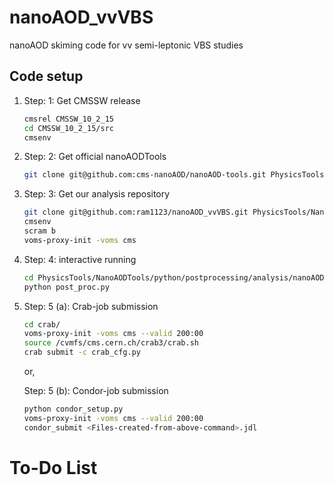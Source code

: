 # nanoAOD_vvVBS
nanoAOD skiming code for vv semi-leptonic VBS studies


## Code setup

1. Step: 1: Get CMSSW release

   ```bash
   cmsrel CMSSW_10_2_15
   cd CMSSW_10_2_15/src
   cmsenv
   ```
   
2. Step: 2: Get  official nanoAODTools

   ```bash
   git clone git@github.com:cms-nanoAOD/nanoAOD-tools.git PhysicsTools/NanoAODTools
   ```
   
3. Step: 3: Get our analysis repository

   ```bash
   git clone git@github.com:ram1123/nanoAOD_vvVBS.git PhysicsTools/NanoAODTools/python/postprocessing/analysis/nanoAOD_vvVBS
   cmsenv
   scram b
   voms-proxy-init -voms cms
   ```
   
4. Step: 4: interactive running

   ```bash
   cd PhysicsTools/NanoAODTools/python/postprocessing/analysis/nanoAOD_vvVBS   
   python post_proc.py
   ```
   
5. Step: 5 (a): Crab-job submission   

   ```bash
   cd crab/
   voms-proxy-init -voms cms --valid 200:00
   source /cvmfs/cms.cern.ch/crab3/crab.sh
   crab submit -c crab_cfg.py
   ```
   
   or,
   
   Step: 5 (b): Condor-job submission

   ```bash
   python condor_setup.py
   voms-proxy-init -voms cms --valid 200:00
   condor_submit <Files-created-from-above-command>.jdl
   ```

# To-Do List

